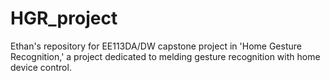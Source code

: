# HGR_project
Ethan's repository for EE113DA/DW capstone project in 'Home Gesture Recognition,' a project dedicated to melding gesture recognition with home device control.
